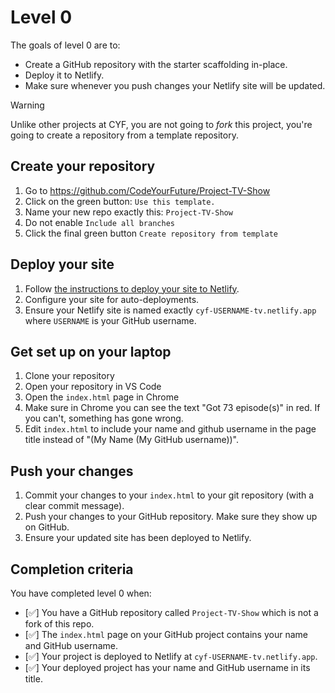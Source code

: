 # Level 0

The goals of level 0 are to:
* Create a GitHub repository with the starter scaffolding in-place.
* Deploy it to Netlify.
* Make sure whenever you push changes your Netlify site will be updated.

> [!WARNING]  
> Unlike other projects at CYF, you are not going to _fork_ this project, you're going to create a repository from a template repository.

## Create your repository

1. Go to https://github.com/CodeYourFuture/Project-TV-Show
2. Click on the green button: `Use this template.`
3. Name your new repo exactly this: `Project-TV-Show`
4. Do not enable `Include all branches`
5. Click the final green button `Create repository from template`

## Deploy your site

1. Follow [the instructions to deploy your site to Netlify](https://curriculum.codeyourfuture.io/guides/deployment-netlify/).
2. Configure your site for auto-deployments.
3. Ensure your Netlify site is named exactly `cyf-USERNAME-tv.netlify.app` where `USERNAME` is your GitHub username.

## Get set up on your laptop

1. Clone your repository
2. Open your repository in VS Code
3. Open the `index.html` page in Chrome
4. Make sure in Chrome you can see the text "Got 73 episode(s)" in red. If you can't, something has gone wrong.
5. Edit `index.html` to include your name and github username in the page title instead of "(My Name (My GitHub username))".

## Push your changes

1. Commit your changes to your `index.html` to your git repository (with a clear commit message).
2. Push your changes to your GitHub repository. Make sure they show up on GitHub.
3. Ensure your updated site has been deployed to Netlify.

## Completion criteria

You have completed level 0 when:
- [✅] You have a GitHub repository called `Project-TV-Show` which is not a fork of this repo.
- [✅] The `index.html` page on your GitHub project contains your name and GitHub username.
- [✅] Your project is deployed to Netlify at `cyf-USERNAME-tv.netlify.app`.
- [✅] Your deployed project has your name and GitHub username in its title.
